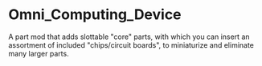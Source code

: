 # Omni_Computing_Device
A part mod that adds slottable "core" parts, with which you can insert an assortment of included "chips/circuit boards", to miniaturize and eliminate many larger parts.
